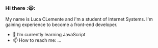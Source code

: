 ### Hi there ::smiley::
My name is Luca CLemente and i'm a student  of Internet Systems. I'm gaining experience to become a front-end developer. 


- 🌱 I’m currently learning JavaScript
- 📫 How to reach me: ...


